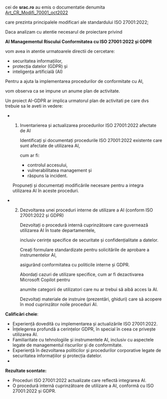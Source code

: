 
cei de **srac.ro** au emis o documentatie denumita [Art_CR_Modifi_70001_oct2022](https://www.srac.ro/files/documente/Art_CR_Modificari_ISO%2027001_oct2022.pdf) 

care prezinta  principalele modificari ale standardului ISO 27001:2022;

Daca analizam cu atentie necesarul de proiectare privind 

**AI Managementul Riscului Conformitatea cu ISO 27001:2022 și GDPR**

vom avea in atentie urmatoarele directii de cercetare:

 - securitatea informațiilor,
 - protecția datelor (GDPR) și
 - inteligența artificială (AI)

Pentru a ajuta la implementarea procedurilor de conformitate cu AI,

vom observa ca se impune un anume plan de activitate.

Un proiect AI-GDPR ar implica urmatorul plan de activitati pe care dvs trebuie sa le aveti in vedere:

 - 1. Inventarierea și actualizarea procedurilor ISO 27001:2022 afectate de AI

      Identificați și documentați procedurile ISO 27001:2022 existente care sunt afectate de utilizarea AI,

      cum ar fi:
      
      - controlul accesului,
      - vulnerabilitatea management și
      - răspuns la incident.
   
   Propuneți și documentați modificările necesare pentru a integra utilizarea AI în aceste proceduri.
   
 - 2. Dezvoltarea unei proceduri interne de utilizare a AI (conform ISO 27001:2022 și GDPR)

      Dezvoltați o procedură internă cuprinzătoare care guvernează utilizarea AI în toate departamentele,

      inclusiv cerințe specifice de securitate și confidențialitate a datelor.

      Creați formulare standardizate pentru solicitările de aprobare a instrumentelor AI,

      asigurând conformitatea cu politicile interne și GDPR.

      Abordați cazuri de utilizare specifice, cum ar fi dezactivarea Microsoft Copilot pentru

      anumite categorii de utilizatori care nu ar trebui să aibă acces la AI.

      Dezvoltați materiale de instruire (prezentări, ghiduri) care să acopere în mod cuprinzător noile proceduri AI.


**Calificări cheie**: 

 - Experiență dovedită cu implementarea și actualizările ISO 27001:2022.
 - Înțelegerea profundă a cerințelor GDPR, în special în ceea ce privește utilizarea AI.
 - Familiaritate cu tehnologiile și instrumentele AI, inclusiv cu aspectele legate de managementul riscurilor și de conformitate.
 - Experiență în dezvoltarea politicilor și procedurilor corporative legate de securitatea informațiilor și protecția datelor.
 -
**Rezultate scontate:** 

 - Proceduri ISO 27001:2022 actualizate care reflectă integrarea AI.
 - O procedură internă cuprinzătoare de utilizare a AI, conformă cu ISO 27001:2022 și GDPR.
